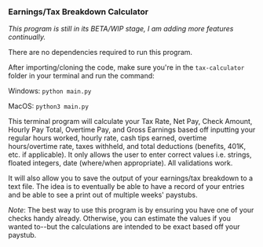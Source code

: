 ### Earnings/Tax Breakdown Calculator

*This program is still in its BETA/WIP stage, I am adding more features continually.*

There are no dependencies required to run this program.

After importing/cloning the code, make sure you're in the ```tax-calculator``` folder in your terminal and run the command:

Windows: ```python main.py```

MacOS: ```python3 main.py```

This terminal program will calculate your Tax Rate, Net Pay, Check Amount, Hourly Pay Total, Overtime Pay, and Gross Earnings based off inputting your regular hours worked, hourly rate, cash tips earned, overtime hours/overtime rate, taxes withheld, and total deductions (benefits, 401K, etc. if applicable). It only allows the user to enter correct values i.e. strings, floated integers, date (where/when appropriate). All validations work.

It will also allow you to save the output of your earnings/tax breakdown to a text file. The idea is to eventually be able to have a record of your entries and be able to see a print out of multiple weeks' paystubs.

*Note*: The best way to use this program is by ensuring you have one of your checks handy already. Otherwise, you can estimate the values if you wanted to--but the calculations are intended to be exact based off your paystub.
